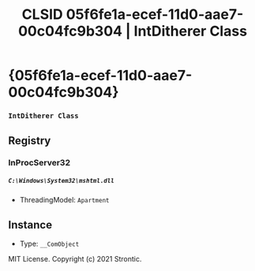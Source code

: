 ﻿---
title: "CLSID 05f6fe1a-ecef-11d0-aae7-00c04fc9b304 | IntDitherer Class"
excerpt: What is COM-Object CLSID 05f6fe1a-ecef-11d0-aae7-00c04fc9b304?
---

# {05f6fe1a-ecef-11d0-aae7-00c04fc9b304}

### `IntDitherer Class`

## Registry


### InProcServer32

##### `C:\Windows\System32\mshtml.dll`
* ThreadingModel: `Apartment`

## Instance

* Type: `__ComObject`

MIT License. Copyright (c) 2021 Strontic.



